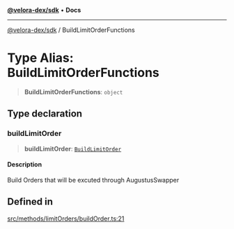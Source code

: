 [**@velora-dex/sdk**](../README.md) • **Docs**

***

[@velora-dex/sdk](../globals.md) / BuildLimitOrderFunctions

# Type Alias: BuildLimitOrderFunctions

> **BuildLimitOrderFunctions**: `object`

## Type declaration

### buildLimitOrder

> **buildLimitOrder**: [`BuildLimitOrder`](../-internal-/type-aliases/BuildLimitOrder.md)

#### Description

Build Orders that will be excuted through AugustusSwapper

## Defined in

[src/methods/limitOrders/buildOrder.ts:21](https://github.com/VeloraDEX/paraswap-sdk/blob/feat/velora/src/methods/limitOrders/buildOrder.ts#L21)
